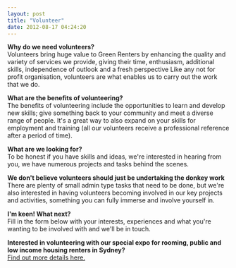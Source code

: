 ```yaml
---
layout: post
title: "Volunteer"
date: 2012-08-17 04:24:20
---
```


**Why do we need volunteers?**  
Volunteers bring huge value to Green Renters by enhancing the quality and variety of services we provide, giving their time, enthusiasm, additional skills, independence of outlook and a fresh perspective Like any not for profit organisation, volunteers are what enables us to carry out the work that we do.

**What are the benefits of volunteering?**  
The benefits of volunteering include the opportunities to learn and develop new skills; give something back to your community and meet a diverse range of people. It's a great way to also expand on your skills for employment and training (all our volunteers receive a professional reference after a period of time).

**What are we looking for?**  
To be honest if you have skills and ideas, we're interested in hearing from you, we have numerous projects and tasks behind the scenes.

**We don't believe volunteers should just be undertaking the donkey work**  
There are plenty of small admin type tasks that need to be done, but we're also interested in having volunteers becoming involved in our key projects and activities, something you can fully immerse and involve yourself in.

**I'm keen! What next?**  
Fill in the form below with your interests, experiences and what you're wanting to be involved with and we'll be in touch.

**Interested in volunteering with our special expo for rooming, public and low income housing renters in Sydney?**  
[Find out more details here.][1]

 [1]: /news/volunteer-yourplace